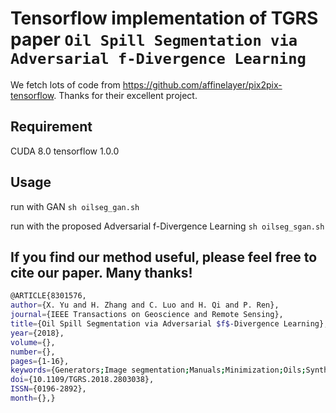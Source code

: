 # Tensorflow implementation of TGRS paper ```Oil Spill Segmentation via Adversarial f-Divergence Learning```
We fetch lots of code from https://github.com/affinelayer/pix2pix-tensorflow. Thanks for their excellent project.

## Requirement
  CUDA 8.0
  tensorflow 1.0.0

## Usage
  run with  GAN
  ```sh oilseg_gan.sh```

  run with the proposed Adversarial f-Divergence Learning
  ```sh oilseg_sgan.sh``` 

## If you find our method useful, please feel free to cite our paper. Many thanks!
```bash
@ARTICLE{8301576, 
author={X. Yu and H. Zhang and C. Luo and H. Qi and P. Ren}, 
journal={IEEE Transactions on Geoscience and Remote Sensing}, 
title={Oil Spill Segmentation via Adversarial $f$-Divergence Learning}, 
year={2018}, 
volume={}, 
number={}, 
pages={1-16}, 
keywords={Generators;Image segmentation;Manuals;Minimization;Oils;Synthetic aperture radar;Training;Adversarial learning;f-divergence minimization;oil spill segmentation;synthetic aperture radar (SAR) image processing.}, 
doi={10.1109/TGRS.2018.2803038}, 
ISSN={0196-2892}, 
month={},}
```